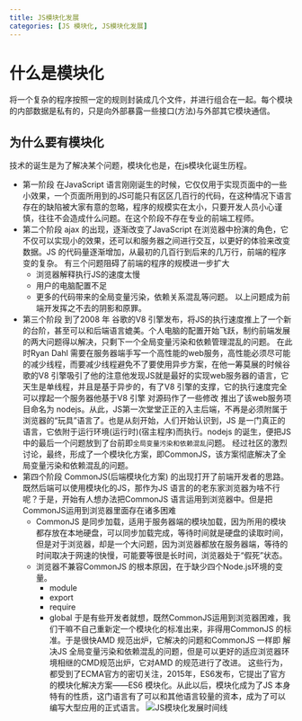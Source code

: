 ```yaml
---
title: JS模块化发展
categories: [JS 模块化, JS模块化发展]
---
```

# 什么是模块化
  将一个复杂的程序按照一定的规则封装成几个文件，并进行组合在一起。每个模块的内部数据是私有的，只是向外部暴露一些接口(方法)与外部其它模块通信。
 ## 为什么要有模块化
  技术的诞生是为了解决某个问题，模块化也是，在js模块化诞生历程。
 * 第一阶段
  在JavaScript 语言刚刚诞生的时候，它仅仅用于实现页面中的一些小效果，一个页面所用到的JS可能只有区区几百行的代码，在这种情况下语言存在的缺陷被大家有意的忽略，程序的规模实在太小，只要开发人员小心谨慎，往往不会造成什么问题。在这个阶段不存在专业的前端工程师。
 * 第二个阶段
  ajax 的出现，逐渐改变了JavaScript 在浏览器中扮演的角色，它不仅可以实现小的效果，还可以和服务器之间进行交互，以更好的体验来改变数据。JS 的代码量逐渐增加，从最初的几百行到后来的几万行，前端的程序变的复杂。
    有三个问题阻碍了前端的程序的规模进一步扩大
    - 浏览器解释执行JS的速度太慢
    - 用户的电脑配置不足
    - 更多的代码带来的全局变量污染，依赖关系混乱等问题。
     以上问题成为前端开发挥之不去的阴影和原罪。
  * 第三个阶段
  到了2008 年 谷歌的V8 引擎发布，将JS的执行速度推上了一个新的台阶，甚至可以和后端语言媲美。个人电脑的配置开始飞跃，制约前端发展的两大问题得以解决，只剩下一个全局变量污染和依赖管理混乱的问题。
  在此时Ryan Dahl 需要在服务器端手写一个高性能的web服务，高性能必须尽可能的减少线程，而要减少线程避免不了要使用异步方案，在他一筹莫展的时候谷歌的V8 引擎吸引了他的注意他发现JS就是最好的实现web服务器的语言，它天生是单线程，并且是基于异步的，有了V8 引擎的支撑，它的执行速度完全可以撑起一个服务器他基于V8 引擎 对源码作了一些修改 推出了该web服务项目命名为 nodejs。从此，JS第一次堂堂正正的入主后端，不再是必须附属于浏览器的“玩具”语言了。也是从刻开始，人们开始认识到，JS 是一门真正的语言，它依附于运行环境(运行时)(宿主程序)而执行。nodejs 的诞生，便把JS 中的最后一个问题放到了台前即`全局变量污染和依赖混乱`问题。
  经过社区的激烈讨论，最终，形成了一个模块化方案，即CommonJS，该方案彻底解决了全局变量污染和依赖混乱的问题。
  * 第四个阶段
    CommonJS(后端模块化方案) 的出现打开了前端开发者的思路。既然后端可以使用模块化的JS，那作为JS 语言的的老东家浏览器为啥不行呢？于是，开始有人想办法把CommonJS 语言运用到浏览器中。但是把CommonJS运用到浏览器里面存在诸多困难
      - CommonJS 是同步加载，适用于服务器端的模块加载，因为所用的模块都存放在本地硬盘，可以同步加载完成，等待时间就是硬盘的读取时间，但是对于浏览器，却是一个大问题，因为浏览器都放在服务器端，等待的时间取决于网速的快慢，可能要等很是长时间，浏览器处于“假死”状态。
      - 浏览器不兼容CommonJS 的根本原因，在于缺少四个Node.js环境的变量。
        + module
        + export 
        + require
        + global
    于是有些开发者就想，既然CommonJS运用到浏览器困难，我们干嘛不自己重新定一个模块化的标准出来，非得用CommonJS 的标准。于是很快AMD 规范出炉，它解决的问题和CommonJS 一样即 解决JS 全局变量污染和依赖混乱的问题，但是可以更好的适应浏览器环境相继的CMD规范出炉，它对AMD 的规范进行了改进。
    这些行为，都受到了ECMA官方的密切关注，2015年，ES6发布，它提出了官方的模块化解决方案——ES6 模块化。从此以后，模块化成为了JS 本身特有的性质，这门语言有了可以和其他语言较量的资本，成为了可以编写大型应用的正式语言。
![JS模块化发展时间线](https://img-blog.csdnimg.cn/ceef233a5b4447ac8782d440ce62445c.png?x-oss-process=image/watermark,type_d3F5LXplbmhlaQ,shadow_50,text_Q1NETiBA5Y-25YeM5aSp,size_20,color_FFFFFF,t_70,g_se,x_16#pic_center)